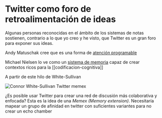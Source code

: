 # Twitter como foro de retroalimentación de ideas
Algunas personas reconocidas en el ámbito de los sistemas de notas sostienen, contrario a lo que yo creo y he visto, que Twitter es un gran foro para exponer sus ideas.

Andy Matuschak cree que es una forma de [atención programable](https://notes.andymatuschak.org/zYHvjdAHV8eKdtFh18LavmM)

Michael Nielsen lo ve como un [sistema de memoria](https://michaelnotebook.com/ongoing/hiums.html#stubs-for-possible-future-development) capaz de crear contextos ricos para la [[codificacion-cognitiva]]

A partir de este hilo de White-Sullivan

![Connor White-Sullivan Twitter memex](https://twitter.com/Conaw/status/1129806786477772801?s=19)

¿Es posible usar Twitter para crear una red de discusión más colaborativa y enfocada? Esta es la idea de una _Memex (Memory extension)_. Necesitaría mapear un grupo de afinidad en twitter con suficientes variantes para no crear un echo chamber